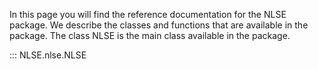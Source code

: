 In this page you will find the reference documentation for the NLSE package.
We describe the classes and functions that are available in the package.
The class NLSE is the main class available in the package.


::: NLSE.nlse.NLSE
